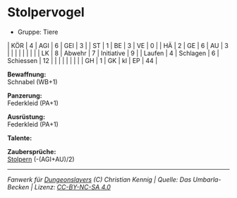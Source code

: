 # Stolpervogel  
- Gruppe: Tiere  

| KÖR    | 4 | AGI      | 6  | GEI        | 3  |
| ST     | 1 | BE       | 3  | VE         | 0  |
| HÄ     | 2 | GE       | 6  | AU         | 3  |
|        |   |          |    |            |    |
| LK     | 8 | Abwehr   | 7  | Initiative | 9  |
| Laufen | 4 | Schlagen | 6  | Schiessen  | 12 |
|        |   |          |    |            |    |
| GH     | 1 | GK       | kl | EP         | 44 |


**Bewaffnung:**  
Schnabel (WB+1)

**Panzerung:**  
Federkleid (PA+1)

**Ausrüstung:**  
Federkleid (PA+1)

**Talente:**  



**Zaubersprüche:**  
[Stolpern](/grw/zauber/stolpern.md) (-(AGI+AU)/2)




___
*Fanwerk für [Dungeonslayers](https://www.dungeonslayers.net/) (C) Christian Kennig | Quelle: Das Umbarla-Becken | Lizenz: [CC-BY-NC-SA 4.0](https://creativecommons.org/licenses/by-nc-sa/4.0/deed.de)*